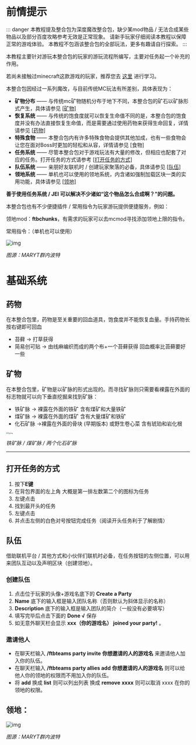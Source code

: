 # 前情提示

::: danger
本教程提及整合包为深度魔改整合包，缺少某mod物品 / 无法合成某些物品以及部分百度攻略参考无效是正常现象。
请新手玩家仔细阅读本教程以保障正常的游戏体验。
本教程不包涵该整合包的全部玩法，更多有趣请自行探索。
:::

本教程主要针对游玩本整合包的玩家的游玩流程所编写，主要对任务起一个补充的作用。

若尚未接触过minecraft这款游戏的玩家，推荐您去 [这里](https://minecraft.fandom.com/zh/wiki/教程) 进行学习。

本整合包因经过一系列魔改，与目前传统MC玩法有所差别，具体表现为：

- **矿物分布** —— 与传统mc矿物随机分布于地下不同，本整合包的矿石以矿脉形式产生，具体请参见 [[矿物\]](#矿物)
- **恢复系统** —— 与传统的饱食度就可以恢复生命值不同的是，本整合包的饱食度并没有办法直接恢复生命值，而是需要通过使用药物来获得生命回复，详情请参见 [[药物\]](#药物)
- **特殊食物** —— 本整合包内有许多特殊食物会提供其他加成，也有一些食物会让您在面对Boss时更加的轻松和从容，详情请参见 [食物]
- **任务系统** —— 尽管本整合包对于游戏玩法有大量的修改，但相应也配套了对应的任务。打开任务的方式请参考 [[打开任务的方式\]](#打开任务的方式)
- **队伍系统** —— 亲朋好友联机时 / 创建玩家聚落的必备，具体请参见 [[队伍\]](#队伍)
- **领地系统** —— 单机也可以使用的领地系统，内含诸如强制加载区块一类的实用功能，具体请参见 [[领地\]](#领地)

**善于使用任务系统 / JEI 可以解决不少诸如“这个物品怎么合成啊？”的问题。**

本整合包也有不少便捷插件 / 常用指令为玩家游玩提供便捷服务，例如：

领地mod：**ftbchunks**，有需求的玩家可以去mcmod寻找添加领地上限的指令。

常用指令：（单机也可以使用）

![img](https://g-c-z.cc/wp-content/uploads/2022/08/常用指令.png)

*图源：MARYT群内波特*

# 基础系统

## 药物

在本整合包里，药物是至关重要的回血道具，饱食度并不能恢复血量。手持药物长按右键即可回血

- 苔藓 -> 打草获得
- 简易创可贴 -> 由线麻编织而成的两个布+一个苔藓获得 回血概率比苔藓要好一些

## 矿物

在本整合包里，矿物是以矿脉的形式出现的。而寻找矿脉则只需要看裸露在外面的标志物就可以向下垂直挖掘来找到矿脉：

- 铁矿脉 -> 裸露在外面的铁矿 含有煤矿和大量铁矿
- 煤矿脉 -> 裸露在外面的煤矿 含有大量煤矿和铁矿
- 化石矿脉 ->裸露在外面的骨块 (早期版本) 或野生卷心菜 含有琥珀和岩化根

<img src="https://g-c-z.cc/wp-content/uploads/2022/08/铁矿脉-1024x554.jpg" style="zoom: 25%;" /><img src="https://g-c-z.cc/wp-content/uploads/2022/08/煤矿脉-1024x554.jpg" style="zoom: 25%;" /><img src="https://g-c-z.cc/wp-content/uploads/2022/08/化石矿脉-1024x554.jpg" alt="img" style="zoom: 25%;" />

*铁矿脉 / 煤矿脉 / 两个化石矿脉*

------

## **打开任务的方式**

1. 按下**E键**
2. 在背包界面的左上角 大概是第一排左数第二个的图标为任务
3. 左键点击
4. 找到最开头的任务
5. 左键点击
6. 并点击左侧的白色对号按钮完成任务（阅读开头任务利于了解剧情）

## 队伍

借助联机平台 / 其他方式和小伙伴们联机时必备，在任务按钮的左侧位置，可以用来团队互动以及声明区块（创建领地）。

### **创建队伍**

1. 点击位于玩家的头像+游戏名底下的 **Create a Party** 
2. **Name** 底下的输入框是输入团队名称（否则默认为斜体显示的名称）
3.  **Description** 底下的输入框是输入团队的简介（一般没有必要填写）
4. 填写完毕后点击下面的 **Done √** 保存
5. 如无意外聊天栏会显示 **xxx（你的游戏名） joined your party!** 。

### 邀请他人

- 在聊天栏输入 **/ftbteams party invite** **你想邀请的人的游戏名** 来邀请他人加入你的队伍。
- 在聊天栏输入 **/ftbteams party allies add** **你想邀请的人的游戏名** 则可以给他人你的领地的权限而不用加入你的队伍。 
- 将 **add** 换成 **list** 则可以列出列表 换成 **remove** **xxxx** 则可以取消 xxxx 在你的领地的权限。

## **领地：**

![img](https://g-c-z.cc/wp-content/uploads/2022/08/领地.png)

*图源：MARYT群内波特*